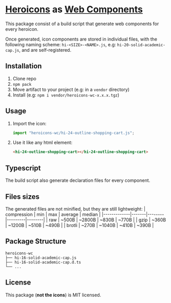 # [Heroicons] as [Web Components]

This package consist of a build script that generate web components for every heroicon.

Once generated, icon components are stored in individual files, with the following naming scheme:
`hi-<SIZE>-<NAME>.js`, e.g: `hi-20-solid-academic-cap.js`, and are self-registered.

## Installation

1. Clone repo
1. `npm pack`
1. Move artifact to your project (e.g: in a `vendor` directory)
1. Install (e.g: `npm i vendor/heroicons-wc-x.x.x.tgz`)

## Usage

1. Import the icon:
    ```js
    import "heroicons-wc/hi-24-outline-shopping-cart.js";
    ```
1. Use it like any html element:
    ```html
    <hi-24-outline-shopping-cart></hi-24-outline-shopping-cart>
    ```

## Typescript

The build script also generate declaration files for every component.

## Files sizes

The generated files are not minified, but they are still lightweight:
| compression | min   | max    | average | median |
|-------------|-------|--------|---------|--------|
| raw         | ~500B | ~2800B | ~830B   | ~770B  |
| gzip        | ~360B | ~1200B | ~510B   | ~490B  |
| brotli      | ~270B | ~1040B | ~410B   | ~390B  |

## Package Structure

```
heroicons-wc
├── hi-16-solid-academic-cap.js
├── hi-16-solid-academic-cap.d.ts
└── ...
```

## License

This package (**not the icons**) is MIT licensed.

[heroicons]: https://github.com/tailwindlabs/heroicons
[web components]: https://developer.mozilla.org/en-US/docs/Web/Web_Components
